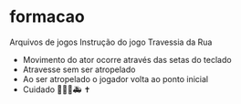 # formacao
Arquivos de jogos
Instrução do jogo Travessia da Rua
- Movimento do ator ocorre através das setas do teclado
- Atravesse sem ser atropelado
- Ao ser atropelado o jogador volta ao ponto inicial
- Cuidado 🏃‍♂️🚚🚑 ✝
